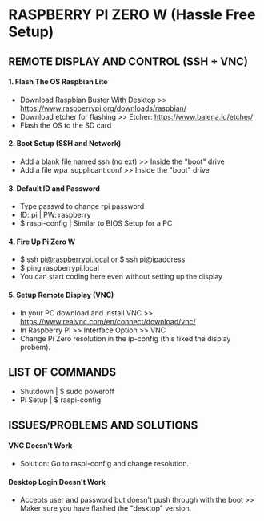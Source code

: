 # RASPBERRY PI ZERO W (Hassle Free Setup)

## REMOTE DISPLAY AND CONTROL (SSH + VNC)

#### 1. Flash The OS Raspbian Lite
* Download Raspbian Buster With Desktop >> https://www.raspberrypi.org/downloads/raspbian/
* Download etcher for flashing >> Etcher: https://www.balena.io/etcher/ 
* Flash the OS to the SD card

#### 2. Boot Setup (SSH and Network)
* Add a blank file named ssh (no ext) >> Inside the "boot" drive
* Add a file wpa_supplicant.conf >> Inside the "boot" drive

#### 3. Default ID and Password
* Type passwd to change rpi password
* ID: pi | PW: raspberry
* $ raspi-config | Similar to BIOS Setup for a PC 

#### 4. Fire Up Pi Zero W
* $ ssh pi@raspberrypi.local or $ ssh pi@ipaddress
* $ ping raspberrypi.local
* You can start coding here even without setting up the display

#### 5. Setup Remote Display (VNC)
* In your PC download and install VNC >> https://www.realvnc.com/en/connect/download/vnc/
* In Raspberry Pi >> Interface Option >> VNC
* Change Pi Zero resolution in the ip-config (this fixed the display probem).

## LIST OF COMMANDS
* Shutdown | $ sudo poweroff
* Pi Setup | $ raspi-config

## ISSUES/PROBLEMS AND SOLUTIONS
#### VNC Doesn't Work
* Solution: Go to raspi-config and change resolution. 

#### Desktop Login Doesn't Work
* Accepts user and password but doesn't push through with the boot >> Maker sure you have flashed the "desktop" version.
